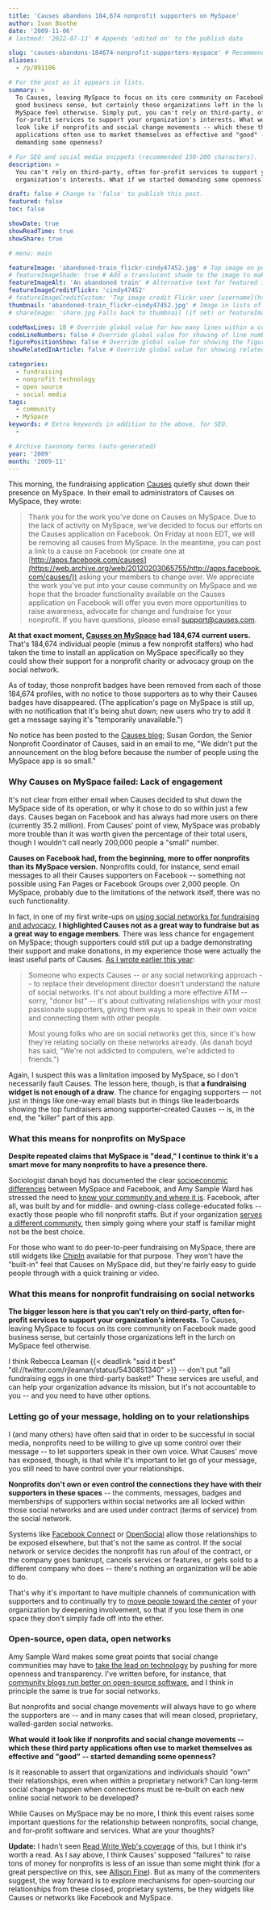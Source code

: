 ```yaml
---
title: 'Causes abandons 184,674 nonprofit supporters on MySpace'
author: Ivan Boothe
date: '2009-11-06'
# lastmod: '2022-07-13' # Appends 'edited on' to the publish date

slug: 'causes-abandons-184674-nonprofit-supporters-myspace' # Recommended length is 3 to 5 words.
aliases:
  - /p/091106

# For the post as it appears in lists.
summary: >
  To Causes, leaving MySpace to focus on its core community on Facebook made
  good business sense, but certainly those organizations left in the lurch on
  MySpace feel otherwise. Simply put, you can't rely on third-party, often
  for-profit services to support your organization's interests. What would it
  look like if nonprofits and social change movements -- which these third party
  applications often use to market themselves as effective and "good" -- started
  demanding some openness?

# For SEO and social media snippets (recommended 150-200 characters).
description: >
  You can't rely on third-party, often for-profit services to support your
  organization's interests. What if we started demanding some openness?

draft: false # Change to 'false' to publish this post.
featured: false
toc: false

showDate: true
showReadTime: true
showShare: true

# menu: main

featureImage: 'abandoned-train_flickr-cindy47452.jpg' # Top image on post.
# featureImageShade: true # Add a translucent shade to the image to make overlaid text easier to read.
featureImageAlt: 'An abandoned train' # Alternative text for featured image.
featureImageCreditFlickr: 'cindy47452'
# featureImageCreditCustom: 'Top image credit Flickr user [username](https://www.flickr.com/photos/username).'
thumbnail: 'abandoned-train_flickr-cindy47452.jpg' # Image in lists of posts.
# shareImage: 'share.jpg Falls back to thumbnail (if set) or featureImage.

codeMaxLines: 10 # Override global value for how many lines within a code block before auto-collapsing.
codeLineNumbers: false # Override global value for showing of line numbers within code block.
figurePositionShow: false # Override global value for showing the figure label.
showRelatedInArticle: false # Override global value for showing related posts in this series at the end of the content.

categories:
  - fundraising
  - nonprofit technology
  - open source
  - social media
tags:
  - community
  - MySpace
keywords: # Extra keywords in addition to the above, for SEO.
  -

# Archive taxonomy terms (auto-generated)
year: '2009'
month: '2009-11'
---
```


This morning, the fundraising application
[Causes](https://web.archive.org/web/20120201194319/http://www.causes.com/)
quietly shut down their presence on MySpace. In their email to administrators of
Causes on MySpace, they wrote:

> Thank you for the work you've done on Causes on MySpace. Due to the lack of
> activity on MySpace, we've decided to focus our efforts on the Causes
> application on Facebook. On Friday at noon EDT, we will be removing all causes
> from MySpace. In the meantime, you can post a link to a cause on Facebook (or
> create one at
> [http://apps.facebook.com/causes](https://web.archive.org/web/20120203065755/http://apps.facebook.com/causes/))
> asking your members to change over. We appreciate the work you've put into
> your cause community on MySpace and we hope that the broader functionality
> available on the Causes application on Facebook will offer you even more
> opportunities to raise awareness, advocate for change and fundraise for your
> nonprofit. If you have questions, please email support@causes.com.

**At that exact moment,
[Causes on MySpace](https://web.archive.org/web/20091024070619/https://myspace.com/causesapp)
had 184,674 current users.** That's 184,674 individual people (minus a few
nonprofit staffers) who had taken the time to install an application on MySpace
specifically so they could show their support for a nonprofit charity or
advocacy group on the social network.

As of today, those nonprofit badges have been removed from each of those 184,674
profiles, with no notice to those supporters as to why their Causes badges have
disappeared. (The application's page on MySpace is still up, with no
notification that it's being shut down; new users who try to add it get a
message saying it's "temporarily unavailable.")

No notice has been posted to the
[Causes blog](https://web.archive.org/web/20091108190641/http://exchange.causes.com/);
Susan Gordon, the Senior Nonprofit Coordinator of Causes, said in an email to
me, "We didn't put the announcement on the blog before because the number of
people using the MySpace app is so small."

### Why Causes on MySpace failed: Lack of engagement

It's not clear from either email when Causes decided to shut down the MySpace
side of its operation, or why it chose to do so within just a few days. Causes
began on Facebook and has always had more users on there (currently 35.2
_million_). From Causes' point of view, MySpace was probably more trouble than
it was worth given the percentage of their total users, though I wouldn't call
nearly 200,000 people a "small" number.

**Causes on Facebook had, from the beginning, more to offer nonprofits than its
MySpace version.** Nonprofits could, for instance, send email messages to all
their Causes supporters on Facebook -- something not possible using Fan Pages or
Facebook Groups over 2,000 people. On MySpace, probably due to the limitations
of the network itself, there was no such functionality.

In fact, in one of my first write-ups on
[using social networks for fundraising and advocacy](/blog/2008/10/using-social-networks-social-change-facebook-myspace-more#keys),
**I highlighted Causes not as a great way to fundraise but as a great way to
engage members**. There was less chance for engagement on MySpace; though
supporters could still put up a badge demonstrating their support and make
donations, in my experience those were actually the least useful parts of
Causes.
[As I wrote earlier this year](https://beth.typepad.com/beths_blog/2009/04/hello-washington-post-dolllars-per-facebook-donor-is-not-the-right-metric-for-success.html):

> Someone who expects Causes -- or any social networking approach -- to replace
> their development director doesn't understand the nature of social networks.
> It's not about building a more effective ATM -- sorry, "donor list" -- it's
> about cultivating relationships with your most passionate supporters, giving
> them ways to speak in their own voice and connecting them with other people.
>
> Most young folks who are on social networks get this, since it's how they're
> relating socially on these networks already. (As danah boyd has said, "We're
> not addicted to computers, we're addicted to friends.")

Again, I suspect this was a limitation imposed by MySpace, so I don't
necessarily fault Causes. The lesson here, though, is that **a fundraising
widget is not enough of a draw**. The chance for engaging supporters -- not just
in things like one-way email blasts but in things like leaderboards showing the
top fundraisers among supporter-created Causes -- is, in the end, the "killer"
part of this app.

### What this means for nonprofits on MySpace

**Despite repeated claims that MySpace is "dead," I continue to think it's a
smart move for many nonprofits to have a presence there.**

Sociologist danah boyd has documented the clear
[socioeconomic](https://www.danah.org/papers/talks/PDF2009.html 'The Not-So-Hidden Politics of Class Online')
[differences](https://www.danah.org/papers/talks/ICA2009.html 'MySpace vs. Facebook: A Digital Enactment of Class-Based Social Categories Amongst American Teenagers')
between MySpace and Facebook, and Amy Sample Ward has stressed the need to
[know your community and where it is](https://ssir.org/articles/entry/first_and_foremost_know_your_community 'First and Foremost: Know your Community').
Facebook, after all, was built by and for middle- and owning-class
college-educated folks -- exactly those people who fill nonprofit staffs. But if
your organization
[serves a different community](https://web.archive.org/web/20151003162738/http://www.marketingfornonprofits.org/2009/11/are-online-communities-just-as.html?showComment=1257526462528#c6820898715423075412),
then simply going where your staff is familiar might not be the best choice.

For those who want to do peer-to-peer fundraising on MySpace, there are still
widgets like
[ChipIn](https://web.archive.org/web/20120129184134/http://www.chipin.com/)
available for that purpose. They won't have the "built-in" feel that Causes on
MySpace did, but they're fairly easy to guide people through with a quick
training or video.

### What this means for nonprofit fundraising on social networks

**The bigger lesson here is that you can't rely on third-party, often for-profit
services to support your organization's interests.** To Causes, leaving MySpace
to focus on its core community on Facebook made good business sense, but
certainly those organizations left in the lurch on MySpace feel otherwise.

I think Rebecca Leaman
{{< deadlink "said it best" "dl://twitter.com/rjleaman/status/5430851340" >}} --
don't put "all fundraising eggs in one third-party basket!" These services are
useful, and can help your organization advance its mission, but it's not
accountable to you -- and you need to have other options.

### Letting go of your message, holding on to your relationships

I (and many others) have often said that in order to be successful in social
media, nonprofits need to be willing to give up some control over their message
-- to let supporters speak in their own voice. What Causes' move has exposed,
though, is that while it's important to let go of your message, you still need
to have control over your relationships.

**Nonprofits don't own or even control the connections they have with their
supporters in these spaces** -- the comments, messages, badges and memberships
of supporters within social networks are all locked within those social networks
and are used under contract (terms of service) from the social network.

Systems like
[Facebook Connect](https://web.archive.org/web/20091115121119/https://developers.facebook.com/connect.php)
or
[OpenSocial](https://web.archive.org/web/20120201191441/http://code.google.com/apis/opensocial/)
allow those relationships to be exposed elsewhere, but that's not the same as
control. If the social network or service decides the nonprofit has run afoul of
the contract, or the company goes bankrupt, cancels services or features, or
gets sold to a different company who does -- there's nothing an organization
will be able to do.

That's why it's important to have multiple channels of communication with
supporters and to continually try to
[move people toward the center](http://orgnet.com/sna.html) of your organization
by deepening involvement, so that if you lose them in one space they don't
simply fade off into the ether.

### Open-source, open data, open networks

Amy Sample Ward makes some great points that social change communities may have
to
[take the lead on technology](https://amysampleward.org/2009/11/06/new-on-ssir-letting-technology-lead/)
by pushing for more openness and transparency. I've written before, for
instance, that
[community blogs run better on open-source software](/blog/2009/01/community-blogs-run-better-open-source-software),
and I think in principle the same is true for social networks.

But nonprofits and social change movements will always have to go where the
supporters are -- and in many cases that will mean closed, proprietary,
walled-garden social networks.

**What would it look like if nonprofits and social change movements -- which
these third party applications often use to market themselves as effective and
"good" -- started demanding some openness?**

Is it reasonable to assert that organizations and individuals should "own" their
relationships, even when within a proprietary network? Can long-term social
change happen when connections must be re-built on each new online social
network to be developed?

While Causes on MySpace may be no more, I think this event raises some important
questions for the relationship between nonprofits, social change, and for-profit
software and services. What are your thoughts?

**Update:** I hadn't seen
[Read Write Web's coverage](https://readwrite.com/causes_on_myspace/) of this,
but I think it's worth a read. As I say above, I think Causes' supposed
"failures" to raise tons of money for nonprofits is less of an issue than some
might think (for a great perspective on this, see
[Allison Fine](https://web.archive.org/web/20120305054803/http://afine2.wordpress.com/2009/04/22/wash-post-disses-causes-on-facebook/)).
But as many of the commenters suggest, the way forward is to explore mechanisms
for open-sourcing our relationships from these closed, proprietary systems, be
they widgets like Causes or networks like Facebook and MySpace.
